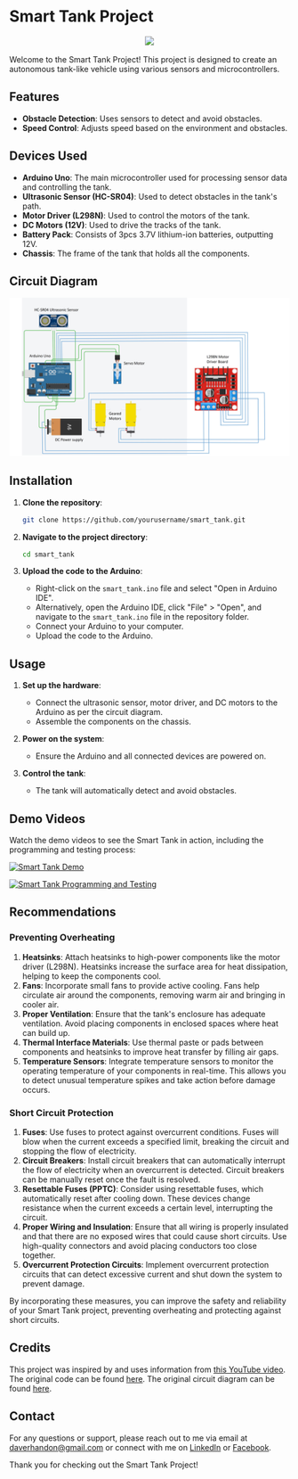 # Smart Tank Project

<div id="header" align="center">
  <img src="https://media2.giphy.com/media/v1.Y2lkPTc5MGI3NjExcmJseHZoanM3b3N5NXZ3MTZyZTdtMmMzcnJ1bXJ6a2F5eG96OWU2cyZlcD12MV9pbnRlcm5hbF9naWZfYnlfaWQmY3Q9Zw/CJfXZwM7uNFss/200.webp" width="200"/>
</div>

Welcome to the Smart Tank Project! This project is designed to create an autonomous tank-like vehicle using various sensors and microcontrollers.

## Features

- **Obstacle Detection**: Uses sensors to detect and avoid obstacles.
- **Speed Control**: Adjusts speed based on the environment and obstacles.

## Devices Used

- **Arduino Uno**: The main microcontroller used for processing sensor data and controlling the tank.
- **Ultrasonic Sensor (HC-SR04)**: Used to detect obstacles in the tank's path.
- **Motor Driver (L298N)**: Used to control the motors of the tank.
- **DC Motors (12V)**: Used to drive the tracks of the tank.
- **Battery Pack**: Consists of 3pcs 3.7V lithium-ion batteries, outputting 12V.
- **Chassis**: The frame of the tank that holds all the components.

## Circuit Diagram

<div id="header" align="center">
  <img src="diagram.jpg" alt="Circuit Diagram" width="600"/>
</div>

## Installation

1. **Clone the repository**:

   ```bash
   git clone https://github.com/yourusername/smart_tank.git
   ```

2. **Navigate to the project directory**:

   ```bash
   cd smart_tank
   ```

3. **Upload the code to the Arduino**:
   - Right-click on the `smart_tank.ino` file and select "Open in Arduino IDE".
   - Alternatively, open the Arduino IDE, click "File" > "Open", and navigate to the `smart_tank.ino` file in the repository folder.
   - Connect your Arduino to your computer.
   - Upload the code to the Arduino.

## Usage

1. **Set up the hardware**:

   - Connect the ultrasonic sensor, motor driver, and DC motors to the Arduino as per the circuit diagram.
   - Assemble the components on the chassis.

2. **Power on the system**:

   - Ensure the Arduino and all connected devices are powered on.

3. **Control the tank**:
   - The tank will automatically detect and avoid obstacles.

## Demo Videos

Watch the demo videos to see the Smart Tank in action, including the programming and testing process:

[![Smart Tank Demo](https://img.youtube.com/vi/8DP5RMeq7DQ/0.jpg)](https://youtube.com/shorts/8DP5RMeq7DQ?feature=share)

[![Smart Tank Programming and Testing](https://img.youtube.com/vi/tdRVfecM6ZA/0.jpg)](https://youtu.be/tdRVfecM6ZA)

## Recommendations

### Preventing Overheating

1. **Heatsinks**: Attach heatsinks to high-power components like the motor driver (L298N). Heatsinks increase the surface area for heat dissipation, helping to keep the components cool.
2. **Fans**: Incorporate small fans to provide active cooling. Fans help circulate air around the components, removing warm air and bringing in cooler air.
3. **Proper Ventilation**: Ensure that the tank's enclosure has adequate ventilation. Avoid placing components in enclosed spaces where heat can build up.
4. **Thermal Interface Materials**: Use thermal paste or pads between components and heatsinks to improve heat transfer by filling air gaps.
5. **Temperature Sensors**: Integrate temperature sensors to monitor the operating temperature of your components in real-time. This allows you to detect unusual temperature spikes and take action before damage occurs.

### Short Circuit Protection

1. **Fuses**: Use fuses to protect against overcurrent conditions. Fuses will blow when the current exceeds a specified limit, breaking the circuit and stopping the flow of electricity.
2. **Circuit Breakers**: Install circuit breakers that can automatically interrupt the flow of electricity when an overcurrent is detected. Circuit breakers can be manually reset once the fault is resolved.
3. **Resettable Fuses (PPTC)**: Consider using resettable fuses, which automatically reset after cooling down. These devices change resistance when the current exceeds a certain level, interrupting the circuit.
4. **Proper Wiring and Insulation**: Ensure that all wiring is properly insulated and that there are no exposed wires that could cause short circuits. Use high-quality connectors and avoid placing conductors too close together.
5. **Overcurrent Protection Circuits**: Implement overcurrent protection circuits that can detect excessive current and shut down the system to prevent damage.

By incorporating these measures, you can improve the safety and reliability of your Smart Tank project, preventing overheating and protecting against short circuits.

## Credits

This project was inspired by and uses information from [this YouTube video](https://www.youtube.com/watch?v=kPSBpfUpHt0&t=4s). The original code can be found [here](https://drive.google.com/file/d/11FJMN_PGLD_yJdtuzxBiAzmhhfKUOvxV/view). The original circuit diagram can be found [here](https://drive.google.com/file/d/1EpYapeHpuXFgmIY0kVXYZU-h94mlpfeA/view).

## Contact

For any questions or support, please reach out to me via email at daverhandon@gmail.com or connect with me on [LinkedIn](https://www.linkedin.com/in/dave-rhandon-blas-b670b1279) or [Facebook](https://www.facebook.com/people/Rhandon-Dave/100010657007416/).

Thank you for checking out the Smart Tank Project!
